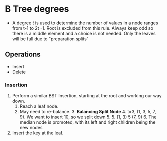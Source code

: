 # B Tree degrees
- A degree *t* is used to determine the number of values in a node ranges from t-1 to 2t -1. Root is excluded from this rule. Always keep odd so there is a middle element and a choice is not needed. Only the leaves will be full due to "preparation splits"
## Operations
- Insert
- Delete
### Insertion
1. Perform a similar BST Insertion, starting at the root and working our way down.
	1. Reach a leaf node.
	2. May need to re-balance. 
		3. **Balancing Split Node**
		4. t=3, (1, 3, 5, 7, 9). We want to insert 10, so we split down 5.
		5. (1, 3) 5 (7, 9)
		6. The median node is promoted, with its left and right children being the new nodes
2. Insert the key at the leaf.